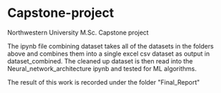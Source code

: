 # Capstone-project
Northwestern University M.Sc. Capstone project

The ipynb file combining dataset takes all of the datasets in the folders above and combines them into a single excel csv dataset as output in dataset_combined.
The cleaned up dataset is then read into the Neural_network_architecture ipynb and tested for ML algorithms.

The result of this work is recorded under the folder "Final_Report"
